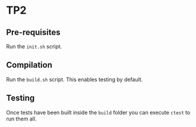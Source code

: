 # TP2 

## Pre-requisites

Run the `init.sh` script.

## Compilation

Run the `build.sh` script. This enables testing by default.

## Testing

Once tests have been built inside the `build` folder you can execute `ctest` to
run them all.
